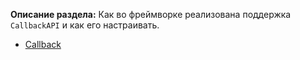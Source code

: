 **Описание раздела:** Как во фреймворке реализована поддержка `CallbackAPI` и как его настраивать.

* [Callback](callback.md)